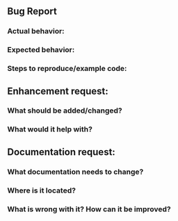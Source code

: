 ## Bug Report

### Actual behavior:

### Expected behavior:

### Steps to reproduce/example code:


## Enhancement request:

### What should be added/changed?

### What would it help with?


## Documentation request:

### What documentation needs to change? 

### Where is it located?

### What is wrong with it? How can it be improved?
